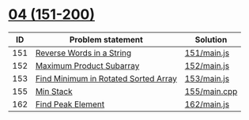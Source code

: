 # [04 (151-200)](https://leetcode.com/problemset/all/#page-4)



| ID  | Problem statement                                                                                           | Solution                     |
|-----|-------------------------------------------------------------------------------------------------------------|------------------------------|
| 151 | [Reverse Words in a String](https://leetcode.com/problems/reverse-words-in-a-string/)                       | [151/main.js](151/main.js)   |
| 152 | [Maximum Product Subarray](https://leetcode.com/problems/maximum-product-subarray/)                         | [152/main.js](152/main.js)   |
| 153 | [Find Minimum in Rotated Sorted Array](https://leetcode.com/problems/find-minimum-in-rotated-sorted-array/) | [153/main.js](153/main.js)   |
| 155 | [Min Stack](https://leetcode.com/problems/min-stack/)                                                       | [155/main.cpp](155/main.cpp) |
| 162 | [Find Peak Element](https://leetcode.com/problems/find-peak-element/)                                       | [162/main.js](162/main.js)   |

